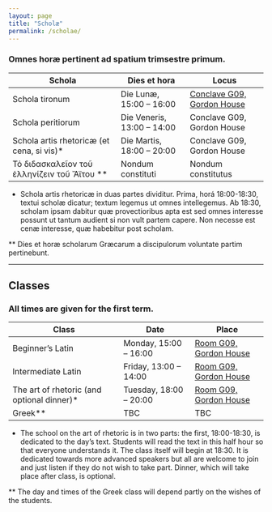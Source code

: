 ```yaml
---
layout: page
title: "Scholæ"
permalink: /scholae/
---
```


### Omnes horæ pertinent ad spatium trimsestre primum.

| Schola        | Dies et hora  | Locus |
| ---------------- |-----------------------| -------------|
| Schola tironum | Die Lunæ, 15:00 – 16:00 | [Conclave G09, Gordon House](http://www.ucl.ac.uk/maps/gordon-house) |
| Schola peritiorum | Die Veneris, 13:00 – 14:00 | Conclave G09, Gordon House |
| Schola artis rhetoricæ (et cena, si vis)* | Die Martis, 18:00 – 20:00 | Conclave G09, Gordon House |
| Τό διδασκαλεῖον τοῦ ἑλληνίζειν τοῦ Ἄϊτου ** | Nondum constituti | Nondum constitutus |

* Schola artis rhetoricæ in duas partes dividitur. Prima, horá 18:00-18:30, textui scholæ dicatur; textum legemus ut omnes intellegemus. Ab 18:30, scholam ipsam dabitur quæ provectioribus apta est sed omnes interesse possunt ut tantum audient si non vult partem capere. Non necesse est cenæ interesse, quæ habebitur post scholam.

** Dies et horæ scholarum Græcarum a discipulorum voluntate partim pertinebunt.

***

## Classes

### All times are given for the first term.

| Class        | Date  | Place |
| ---------------- |-----------------------| -------------|
| Beginner’s Latin | Monday, 15:00 – 16:00 | [Room G09, Gordon House](http://www.ucl.ac.uk/maps/gordon-house) |
| Intermediate Latin | Friday, 13:00 – 14:00 | [Room G09, Gordon House](http://www.ucl.ac.uk/maps/gordon-house) |
| The art of rhetoric (and optional dinner)* | Tuesday, 18:00 – 20:00 | [Room G09, Gordon House](http://www.ucl.ac.uk/maps/gordon-house) |
| Greek** | TBC | TBC |

* The school on the art of rhetoric is in two parts: the first, 18:00-18:30, is dedicated to the day’s text. Students will read the text in this half hour so that everyone understands it. The class itself will begin at 18:30. It is dedicated towards more advanced speakers but all are welcome to join and just listen if they do not wish to take part. Dinner, which will take place after class, is optional.

** The day and times of the Greek class will depend partly on the wishes of the students.
